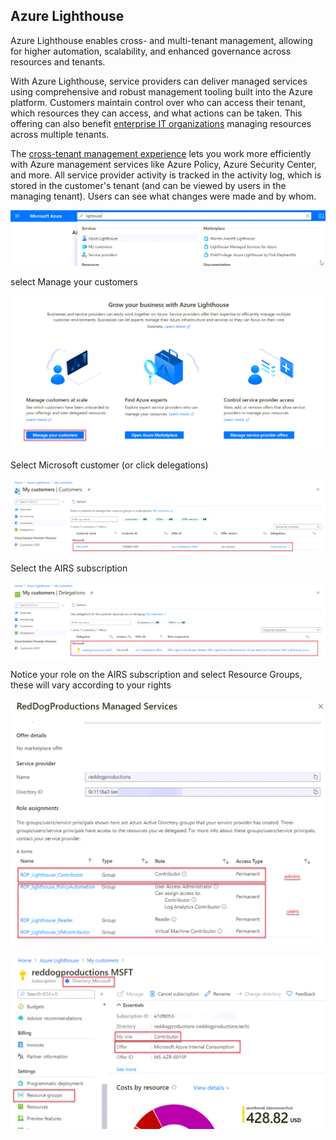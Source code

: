 
## Azure Lighthouse

Azure Lighthouse enables cross- and multi-tenant management, allowing for higher automation, scalability, and enhanced governance across resources and tenants.

With Azure Lighthouse, service providers can deliver managed services using comprehensive and robust management tooling built into the Azure platform. Customers maintain control over who can access their tenant, which resources they can access, and what actions can be taken. This offering can also benefit [enterprise IT organizations](https://docs.microsoft.com/en-us/azure/lighthouse/concepts/enterprise) managing resources across multiple tenants.

The [cross-tenant management experience](https://docs.microsoft.com/en-us/azure/lighthouse/concepts/cross-tenant-management-experience) lets you work more efficiently with Azure management services like Azure Policy, Azure Security Center, and more. All service provider activity is tracked in the activity log, which is stored in the customer's tenant (and can be viewed by users in the managing tenant). Users can see what changes were made and by whom.

![lighthouse search](https://github.com/reddogproductions/AzureDemoLab/blob/main/images/pics/intro/lighthousesearch.png)

select Manage your customers

![Lighthouse manage](https://github.com/reddogproductions/AzureDemoLab/blob/main/images/pics/intro/lighthousemanage.png)

Select Microsoft customer (or click delegations)

![Lighthouse customers](https://github.com/reddogproductions/AzureDemoLab/blob/main/images/pics/intro/lighthousecustomers.png)

Select the AIRS subscription

![lighthouse delegation](https://github.com/reddogproductions/AzureDemoLab/blob/main/images/pics/intro/Lighthousedelegation.png)

Notice your role on the AIRS subscription and select Resource Groups, these will vary according to your rights

![lighthouse access rights](https://github.com/reddogproductions/AzureDemoLab/blob/main/images/pics/intro/lighouseaccess.png)

![lighthouse resources](https://github.com/reddogproductions/AzureDemoLab/blob/main/images/pics/intro/lighthouseresources.png)

